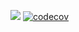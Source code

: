 ![](https://github.com/ximenesfel/ros_github_actions/workflows/CI/badge.svg?branch=main&event=push)
[![codecov](https://codecov.io/gh/ximenesfel/ros_github_actions/branch/main/graph/badge.svg?token=ZX2PVF0WO8)](https://codecov.io/gh/ximenesfel/ros_github_actions)